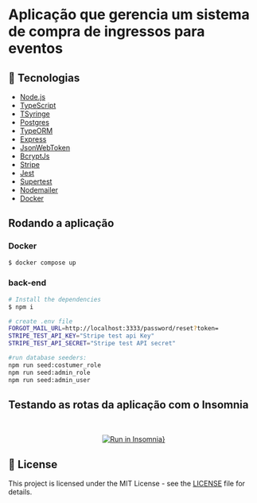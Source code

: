 # Aplicação que gerencia um sistema de compra de ingressos para eventos

## 🚀 Tecnologias

- [Node.js](https://nodejs.org/en/)
- [TypeScript](https://www.typescriptlang.org/)
- [TSyringe](https://github.com/microsoft/tsyringe)
- [Postgres](https://www.postgresql.org/)
- [TypeORM](https://typeorm.io/#/)
- [Express](https://expressjs.com/)
- [JsonWebToken](https://jwt.io/)
- [BcryptJs](https://www.npmjs.com/package/bcryptjs)
- [Stripe](https://www.npmjs.com/package/stripe)
- [Jest](https://jestjs.io/)
- [Supertest](https://www.npmjs.com/package/supertest)
- [Nodemailer](https://nodemailer.com/about/)
- [Docker](https://www.docker.com/)

## Rodando a aplicação

### Docker

```bash
$ docker compose up
```

### back-end

```bash
# Install the dependencies
$ npm i

# create .env file
FORGOT_MAIL_URL=http://localhost:3333/password/reset?token=
STRIPE_TEST_API_KEY="Stripe test api Key"
STRIPE_TEST_API_SECRET="Stripe test API secret"

#run database seeders:
npm run seed:costumer_role
npm run seed:admin_role
npm run seed:admin_user
```

## Testando as rotas da aplicação com o Insomnia

<div align="center">
<br>

[![Run in Insomnia}](https://insomnia.rest/images/run.svg)](https://insomnia.rest/run/?label=TicketsAPI&uri=https%3A%2F%2Fraw.githubusercontent.com%2Fgutkedu%2Fmblabs_challenge%2Fmain%2F.insomnia%2Fexport.json)
</div>

## 📝 License

This project is licensed under the MIT License - see the [LICENSE](LICENSE) file for details.
